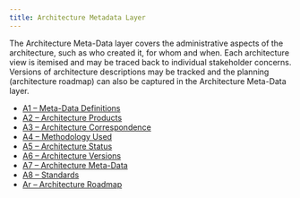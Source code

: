```yaml
---
title: Architecture Metadata Layer
---
```


The Architecture Meta-Data layer covers the administrative aspects of the
architecture, such as who created it, for whom and when. Each architecture view is
itemised and may be traced back to individual stakeholder concerns. Versions of
architecture descriptions may be tracked and the planning (architecture roadmap)
can also be captured in the Architecture Meta-Data layer.


* [A1 – Meta-Data Definitions](a1.html)
* [A2 – Architecture Products](a2.html)
* [A3 – Architecture Correspondence](a3.html)
* [A4 – Methodology Used](a4.html)
* [A5 – Architecture Status](a5.html)
* [A6 – Architecture Versions](a6.html)
* [A7 – Architecture Meta-Data](a7.html)
* [A8 – Standards](a8.html)
* [Ar – Architecture Roadmap](ar.html)
